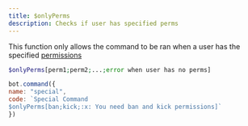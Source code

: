 ```yaml
---
title: $onlyPerms
description: Checks if user has specified perms
---
```


This function only allows the command to be ran when a user has the specified [permissions](../other/permissions.md)

```php
$onlyPerms[perm1;perm2;...;error when user has no perms]
```

```javascript
bot.command({
name: "special",
code: `Special Command
$onlyPerms[ban;kick;:x: You need ban and kick permissions]`
})
```
